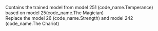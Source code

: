 Contains the trained model from model 251 (code_name.Temperance) based on model 25(code_name.The Magician)  
Replace the model 26 (code_name.Strength) and model 242 (code_name.The Chariot)  
